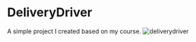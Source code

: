 # DeliveryDriver
A simple project I created based on my course.
![deliverydriver](https://user-images.githubusercontent.com/67229017/219958426-24588071-abd6-4995-b3c8-26f8b10d6a21.png)
